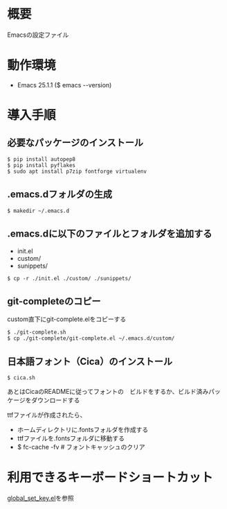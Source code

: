 # 概要

Emacsの設定ファイル

# 動作環境

- Emacs 25.1.1 ($ emacs --version)

# 導入手順

## 必要なパッケージのインストール

```console
$ pip install autopep8
$ pip install pyflakes
$ sudo apt install p7zip fontforge virtualenv
```

## .emacs.dフォルダの生成

```console
$ makedir ~/.emacs.d
```

## .emacs.dに以下のファイルとフォルダを追加する
- init.el
- custom/
- sunippets/

```console
$ cp -r ./init.el ./custom/ ./sunippets/
```

## git-completeのコピー

custom直下にgit-complete.elをコピーする

```console
$ ./git-complete.sh
$ cp ./git-complete/git-complete.el ~/.emacs.d/custom/
```

## 日本語フォント（Cica）のインストール

```console
$ cica.sh
```

あとはCicaのREADMEに従ってフォントの　ビルドをするか、ビルド済みパッケージをダウンロードする

ttfファイルが作成されたら、

- ホームディレクトリに.fontsフォルダを作成する
- ttfファイルを.fontsフォルダに移動する
- $ fc-cache -fv # フォントキャッシュのクリア


# 利用できるキーボードショートカット


[global_set_key.el](https://github.com/ka10ryu1/Emacs/blob/master/custom/global_set_key.el)を参照
